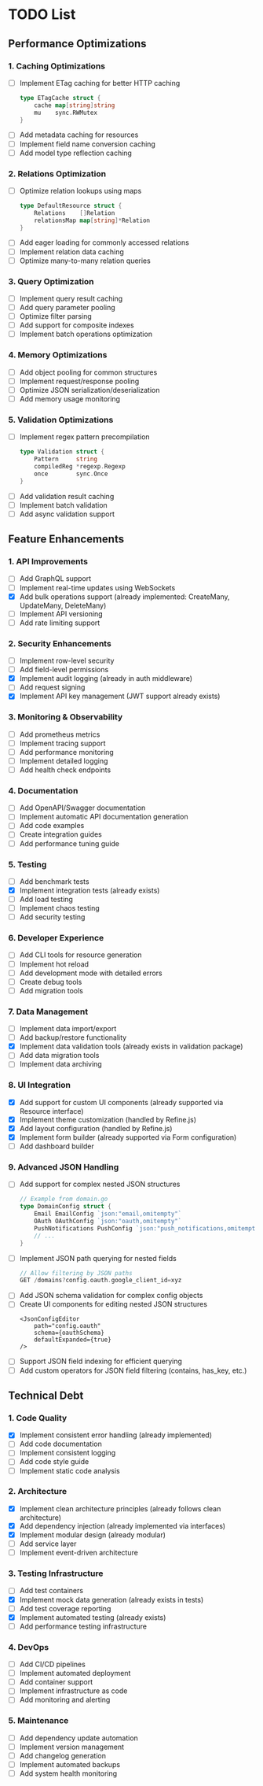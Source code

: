 # TODO List

## Performance Optimizations

### 1. Caching Optimizations
- [ ] Implement ETag caching for better HTTP caching
  ```go
  type ETagCache struct {
      cache map[string]string
      mu    sync.RWMutex
  }
  ```
- [ ] Add metadata caching for resources
- [ ] Implement field name conversion caching
- [ ] Add model type reflection caching

### 2. Relations Optimization
- [ ] Optimize relation lookups using maps
  ```go
  type DefaultResource struct {
      Relations    []Relation
      relationsMap map[string]*Relation
  }
  ```
- [ ] Add eager loading for commonly accessed relations
- [ ] Implement relation data caching
- [ ] Optimize many-to-many relation queries

### 3. Query Optimization
- [ ] Implement query result caching
- [ ] Add query parameter pooling
- [ ] Optimize filter parsing
- [ ] Add support for composite indexes
- [ ] Implement batch operations optimization

### 4. Memory Optimizations
- [ ] Add object pooling for common structures
- [ ] Implement request/response pooling
- [ ] Optimize JSON serialization/deserialization
- [ ] Add memory usage monitoring

### 5. Validation Optimizations
- [ ] Implement regex pattern precompilation
  ```go
  type Validation struct {
      Pattern     string
      compiledReg *regexp.Regexp
      once        sync.Once
  }
  ```
- [ ] Add validation result caching
- [ ] Implement batch validation
- [ ] Add async validation support

## Feature Enhancements

### 1. API Improvements
- [ ] Add GraphQL support
- [ ] Implement real-time updates using WebSockets
- [x] Add bulk operations support (already implemented: CreateMany, UpdateMany, DeleteMany)
- [ ] Implement API versioning
- [ ] Add rate limiting support

### 2. Security Enhancements
- [ ] Implement row-level security
- [ ] Add field-level permissions
- [x] Implement audit logging (already in auth middleware)
- [ ] Add request signing
- [x] Implement API key management (JWT support already exists)

### 3. Monitoring & Observability
- [ ] Add prometheus metrics
- [ ] Implement tracing support
- [ ] Add performance monitoring
- [ ] Implement detailed logging
- [ ] Add health check endpoints

### 4. Documentation
- [ ] Add OpenAPI/Swagger documentation
- [ ] Implement automatic API documentation generation
- [ ] Add code examples
- [ ] Create integration guides
- [ ] Add performance tuning guide

### 5. Testing
- [ ] Add benchmark tests
- [x] Implement integration tests (already exists)
- [ ] Add load testing
- [ ] Implement chaos testing
- [ ] Add security testing

### 6. Developer Experience
- [ ] Add CLI tools for resource generation
- [ ] Implement hot reload
- [ ] Add development mode with detailed errors
- [ ] Create debug tools
- [ ] Add migration tools

### 7. Data Management
- [ ] Implement data import/export
- [ ] Add backup/restore functionality
- [x] Implement data validation tools (already exists in validation package)
- [ ] Add data migration tools
- [ ] Implement data archiving

### 8. UI Integration
- [x] Add support for custom UI components (already supported via Resource interface)
- [x] Implement theme customization (handled by Refine.js)
- [x] Add layout configuration (handled by Refine.js)
- [x] Implement form builder (already supported via Form configuration)
- [ ] Add dashboard builder

### 9. Advanced JSON Handling
- [ ] Add support for complex nested JSON structures
  ```go
  // Example from domain.go
  type DomainConfig struct {
      Email EmailConfig `json:"email,omitempty"`
      OAuth OAuthConfig `json:"oauth,omitempty"`
      PushNotifications PushConfig `json:"push_notifications,omitempty"`
      // ...
  }
  ```
- [ ] Implement JSON path querying for nested fields
  ```go
  // Allow filtering by JSON paths
  GET /domains?config.oauth.google_client_id=xyz
  ```
- [ ] Add JSON schema validation for complex config objects
- [ ] Create UI components for editing nested JSON structures
  ```tsx
  <JsonConfigEditor 
      path="config.oauth" 
      schema={oauthSchema} 
      defaultExpanded={true} 
  />
  ```
- [ ] Support JSON field indexing for efficient querying
- [ ] Add custom operators for JSON field filtering (contains, has_key, etc.)

## Technical Debt

### 1. Code Quality
- [x] Implement consistent error handling (already implemented)
- [ ] Add code documentation
- [ ] Implement consistent logging
- [ ] Add code style guide
- [ ] Implement static code analysis

### 2. Architecture
- [x] Implement clean architecture principles (already follows clean architecture)
- [x] Add dependency injection (already implemented via interfaces)
- [x] Implement modular design (already modular)
- [ ] Add service layer
- [ ] Implement event-driven architecture

### 3. Testing Infrastructure
- [ ] Add test containers
- [x] Implement mock data generation (already exists in tests)
- [ ] Add test coverage reporting
- [x] Implement automated testing (already exists)
- [ ] Add performance testing infrastructure

### 4. DevOps
- [ ] Add CI/CD pipelines
- [ ] Implement automated deployment
- [ ] Add container support
- [ ] Implement infrastructure as code
- [ ] Add monitoring and alerting

### 5. Maintenance
- [ ] Add dependency update automation
- [ ] Implement version management
- [ ] Add changelog generation
- [ ] Implement automated backups
- [ ] Add system health monitoring 
